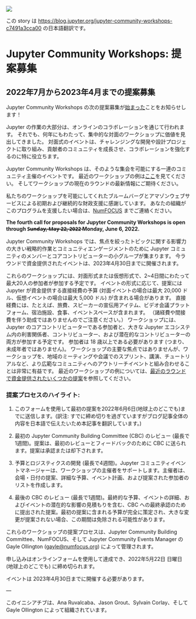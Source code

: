 ![](https://miro.medium.com/max/700/1*eQGWQqYPRRDdxzlINXqpXw.jpeg)

この story は https://blog.jupyter.org/jupyter-community-workshops-c7491a3cca00 の日本語翻訳です。

<!-- # Jupyter Community Workshops: Call for Proposals -->
# Jupyter Community Workshops: 提案募集

<!-- ## Call for Proposals for July 2022 — April 2023 -->
## 2022年7月から2023年4月までの提案募集

<!-- We are pleased to announce that the next call for proposals for Jupyter Community Workshops is [now open](https://forms.gle/1FsSTKaQDNJSSBDG8)! -->
Jupyter Community Workshops の次の提案募集が[始まった](https://forms.gle/1FsSTKaQDNJSSBDG8)ことをお知らせします！

<!-- The majority of Jupyter’s work is accomplished through online collaboration;
yet, over the years, we found value in focused in-person workshops.
In-person events are particularly useful for tackling challenging development and design projects, growing the community of contributors, and for strengthening collaborations. -->
Jupyter の作業の大部分は、オンラインのコラボレーションを通じて行われます。
それでも、何年にもわたって、集中的な対面のワークショップに価値を見出してきました。
対面式のイベントは、チャレンジングな開発や設計プロジェクトに取り組み、貢献者のコミュニティを成長させ、コラボレーションを強化するのに特に役立ちます。

<!-- Jupyter Community Workshops is a series of community-organized events to enable such gatherings.
See examples of recent workshops [here](https://blog.jupyter.org/jupyter-community-workshops-a7f1dca1735e),
and stay tuned for updates on the current round of workshops. -->
Jupyter Community Workshops は、そのような集会を可能にする一連のコミュニティ主催のイベントです。
最近のワークショップの例は[ここ](https://blog.jupyter.org/jupyter-community-workshops-a7f1dca1735e)を見てください。
そしてワークショップの現在のラウンドの最新情報にご期待ください。

<!-- We are grateful for the initial and continuing financial support by Bloomberg and Amazon Web Services that makes our workshops possible.
If your organization would like to support this program, please contact [NumFOCUS](https://numfocus.org/). -->
私たちのワークショップを可能にしてくれたブルームバーグとアマゾンウェブサービスによる初期および継続的な財政支援に感謝しています。
あなたの組織がこのプログラムを支援したい場合は、[NumFOCUS](https://numfocus.org/) までご連絡ください。

**The fourth call for proposals for Jupyter Community Workshops is open through S̶u̶n̶d̶a̶y̶,̶ ̶M̶a̶y̶ ̶2̶2̶,̶ ̶2̶0̶2̶2̶ Monday, June 6, 2022.**

<!-- Jupyter Community Workshops bring together small groups of Jupyter community members and core contributors for high-impact strategic work and community engagement on focused topics.
Events funded in this round would occur no later than April 30, 2023. -->
Jupyter Community Workshops では、焦点を絞ったトピックに関する影響力の大きい戦略的作業とコミュニティエンゲージメントのために Jupyter コミュニティのメンバーとコアコントリビューターの小グループが集まります。
今ラウンドで資金提供されたイベントは、2023年4月30日までに開催されます。

<!-- These workshops are expected to involve up to two dozen participants over the course of two to four days, in an in-person or virtual format.
Depending on the format of the event, proposals may include a Jupyter-funded budget for direct expenses of up to $20,000 to reimburse in-person events or up to $5,000 for virtual events.
Direct expenses include, for example, travel expenses, speaker promotional items, video conferencing platform, accommodation, meals and event space.
(Please note this is not a grant with overhead or indirect costs.)
It is our intent the workshops will include both participants who are core Jupyter contributors and stakeholders, contributors, and potential contributors within the larger Jupyter ecosystem.
Participants should be at least 18 years old (i.e., not minors).
While not the primary focus of the workshops, it would be highly beneficial to couple the workshop with broader community outreach events, such as sprints, talks, or tutorials at local meetings or conferences.
For examples of recent workshops, see some [proposals funded in a recent round](https://blog.jupyter.org/jupyter-community-workshops-a7f1dca1735e). -->
これらのワークショップには、対面形式または仮想形式で、2~4日間にわたって最大20人の参加者が参加する予定です。
イベントの形式に応じて、提案には Jupyter が資金提供する直接経費の予算 (対面イベントの場合は最大 20,000 ドル、仮想イベントの場合は最大 5,000 ドル) が含まれる場合があります。
直接経費には、たとえば、旅費、スピーカーの宣伝用アイテム、ビデオ会議プラットフォーム、宿泊施設、食事、イベントスペースが含まれます。
（諸経費や間接費を伴う助成ではありませんのでご注意ください。）
ワークショップには、Jupyter のコアコントリビューターである参加者と、大きな Jupyter エコシステム内の利害関係者、コントリビューター、および潜在的なコントリビューターの両方が参加する予定です。
参加者は 18 歳以上である必要があります (つまり、未成年者ではありません)。
ワークショップの主要な焦点ではありませんが、ワークショップを、地域のミーティングや会議でのスプリント、講演、チュートリアルなど、より広範なコミュニティへのアウトリーチイベントと組み合わせることは非常に有益です。
最近のワークショップの例については、[最近のラウンドで資金提供されたいくつかの提案](https://blog.jupyter.org/jupyter-community-workshops-a7f1dca1735e)を参照してください。

<!-- ### Proposal Process Highlights: -->
### 提案プロセスのハイライト:

<!-- 1. Submit initial proposal using this form by S̶u̶n̶d̶a̶y̶,̶ ̶M̶a̶y̶ ̶2̶2̶,̶ ̶2̶0̶2̶2̶ Monday, June 6, 2022 (Anywhere on Earth). -->
1. このフォームを使用して最初の提案を2022年6月6日(地球上のどこでも)までに送信します。(訳注: すでに締め切りを過ぎていますがブログ記事全体の内容を日本語で伝えたいため本記事を翻訳しています。)
<!-- 2. Initial Jupyter Community Building Committee (CBC) review (up to a week). Proposal goes to CBC for initial review and feedback. Proposal is either approved or declined. -->
2. 最初の Jupyter Community Building Committee (CBC) のレビュー (最長で1週間)。提案は、最初のレビューとフィードバックのために CBC に送られます。提案は承認または却下されます。
<!-- 3. Budget and Logistics Development (up to four weeks). Jupyter Community Events Manager will support workshop organizers, who will develop a venue/date proposal, detailed budget, event plan, and proposed list of participants. -->
3. 予算とロジスティクスの開発 (最長で4週間)。Jupyter コミュニティイベントマネージャーは、ワークショップの主催者をサポートします。主催者は、会場・日付の提案、詳細な予算、イベント計画、および提案された参加者のリストを作成します。
<!-- 4. Final CBC review (up to a week). Proposal presented for final approval to CBC, including final budget, event details, and an estimate of the potential impact of the event. Assuming the budget included in the initial proposal is fully developed and no major changes are proposed, this period may be waived. -->
4. 最後の CBC のレビュー (最長で1週間)。最終的な予算、イベントの詳細、およびイベントの潜在的な影響の見積もりを含む、CBC への最終承認のために提出された提案。最初の提案に含まれる予算が完全に策定され、大きな変更が提案されない場合、この期間は免除される可能性があります。

<!-- The proposal process for these workshops is managed by the Jupyter Community Building Committee, NumFOCUS and the Jupyter Community Events Manager, Gayle Ollington (gayle@numfocus.org). -->
これらのワークショップの提案プロセスは、Jupyter Community Building Committee、NumFOCUS、そして Jupyter Community Events Manager の Gayle Ollington (gayle@numfocus.org) によって管理されます。
<!-- Applications can be completed using the online form and are due by Sunday, May 22, 2022 (Anywhere on Earth). -->
申し込みはオンラインフォームを使用して達成でき、2022年5月22日 日曜日 (地球上のどこでも) に締め切られます。
<!-- Events should be hosted no later than April 30, 2023. -->
イベントは 2023年4月30日までに開催する必要があります。

—

<!-- This initiative is organized by Ana Ruvalcaba, Jason Grout, Sylvain Corlay, and Gayle Ollington. -->
このイニシアチブは、Ana Ruvalcaba、Jason Grout、Sylvain Corlay、そして Gayle Ollington によって組織されています。
